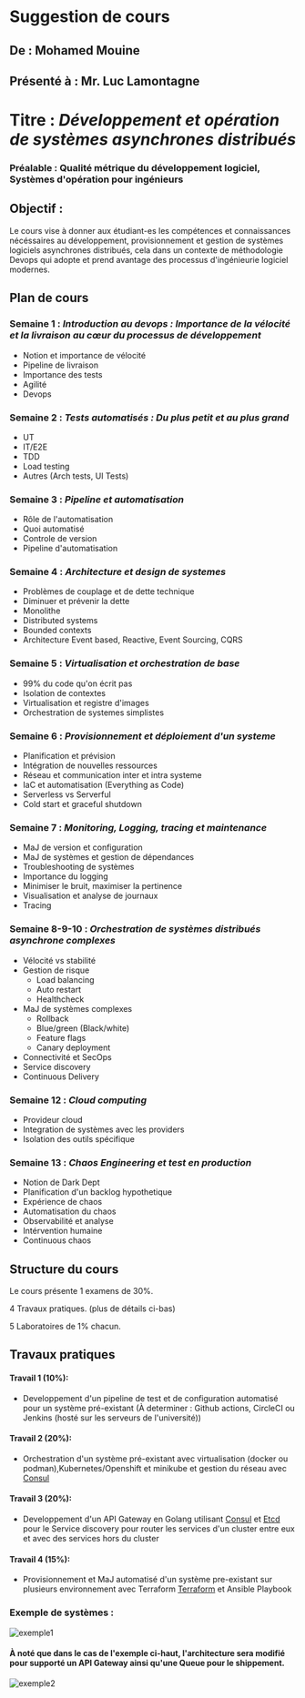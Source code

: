 # Suggestion de cours
## De : Mohamed Mouine
## Présenté à : Mr. Luc Lamontagne



# Titre : ***Développement et opération de systèmes asynchrones distribués***

### Préalable : Qualité métrique du développement logiciel, Systèmes d'opération pour ingénieurs

## Objectif :
Le cours vise à donner aux étudiant-es les compétences et connaissances nécéssaires au développement, provisionnement et gestion de systèmes logiciels asynchrones distribués, cela dans un contexte de méthodologie Devops qui adopte et prend avantage des processus d'ingénieurie logiciel modernes.
## Plan de cours
### Semaine 1 : *Introduction au devops : Importance de la vélocité et la livraison au cœur du processus de développement*
- Notion et importance de vélocité
- Pipeline de livraison
- Importance des tests
- Agilité
- Devops

### Semaine 2 : *Tests automatisés : Du plus petit et au plus grand*
- UT
- IT/E2E
- TDD
- Load testing
- Autres (Arch tests, UI Tests)

### Semaine 3 : *Pipeline et automatisation*
- Rôle de l'automatisation
- Quoi automatisé
- Controle de version
- Pipeline d'automatisation

### Semaine 4 : *Architecture et design de systemes*
- Problèmes de couplage et de dette technique
- Diminuer et prévenir la dette
- Monolithe
- Distributed systems
- Bounded contexts
- Architecture Event based, Reactive, Event Sourcing, CQRS

### Semaine 5 : *Virtualisation et orchestration de base*
- 99% du code qu'on écrit pas
- Isolation de contextes
- Virtualisation et registre d'images
- Orchestration de systemes simplistes

### Semaine 6 : *Provisionnement et déploiement d'un systeme*
- Planification et prévision
- Intégration de nouvelles ressources
- Réseau et communication inter et intra systeme
- IaC et automatisation (Everything as Code)
- Serverless vs Serverful
- Cold start et graceful shutdown

### Semaine 7 : *Monitoring, Logging, tracing et maintenance*
- MaJ de version et configuration
- MaJ de systèmes et gestion de dépendances
- Troubleshooting de systèmes
- Importance du logging
- Minimiser le bruit, maximiser la pertinence
- Visualisation et analyse de journaux
- Tracing

### Semaine 8-9-10 : *Orchestration de systèmes distribués asynchrone complexes*
- Vélocité vs stabilité
- Gestion de risque
  - Load balancing
  - Auto restart
  - Healthcheck
- MaJ de systèmes complexes
  - Rollback
  - Blue/green (Black/white)
  - Feature flags
  - Canary deployment
- Connectivité et SecOps
- Service discovery
- Continuous Delivery

### Semaine 12 : *Cloud computing*
- Provideur cloud
- Integration de systèmes avec les providers
- Isolation des outils spécifique
### Semaine 13 : *Chaos Engineering et test en production*
- Notion de Dark Dept
- Planification d'un backlog hypothetique
- Expérience de chaos
- Automatisation du chaos
- Observabilité et analyse
- Intérvention humaine
- Continuous chaos

## Structure du cours

Le cours présente 1 examens de 30%.

4 Travaux pratiques. (plus de détails ci-bas)

5 Laboratoires de 1% chacun.

## Travaux pratiques
#### Travail 1 (10%): 
- Developpement d'un pipeline de test et de configuration automatisé pour un système pré-existant (À determiner : Github actions, CircleCI ou Jenkins (hosté sur les serveurs de l'université))

#### Travail 2 (20%):
- Orchestration d'un système pré-existant avec virtualisation (docker ou podman),Kubernetes/Openshift et minikube et gestion du réseau avec [Consul](https://consul.io)

#### Travail 3 (20%):
- Developpement d'un API Gateway en Golang utilisant [Consul](https://www.consul.io) et [Etcd](https://etcd.io/) pour le Service discovery pour router les services d'un cluster entre eux et avec des services hors du cluster

#### Travail 4 (15%): 
- Provisionnement et MaJ automatisé d'un système pre-existant sur plusieurs environnement avec Terraform [Terraform](https://terraform.io) et Ansible Playbook

### Exemple de systèmes :
![exemple1](https://github.com/medmouine/microservices-demo/raw/master/docs/img/architecture-diagram.png)

#### À noté que dans le cas de l'exemple ci-haut, l'architecture sera modifié pour supporté un API Gateway ainsi qu'une Queue pour le shippement.

![exemple2](https://github.com/dockersamples/example-voting-app/raw/master/architecture.png)